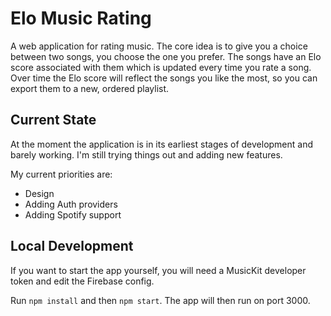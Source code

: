 # Elo Music Rating

A web application for rating music. The core idea is to give you a choice between two songs, you choose the one you prefer.
The songs have an Elo score associated with them which is updated every time you rate a song. Over time the Elo score will
reflect the songs you like the most, so you can export them to a new, ordered playlist.

## Current State

At the moment the application is in its earliest stages of development and barely working. I'm still trying things out and adding new features.

My current priorities are:
* Design
* Adding Auth providers
* Adding Spotify support

## Local Development

If you want to start the app yourself, you will need a MusicKit developer token and edit the Firebase config.

Run `npm install` and then `npm start`. The app will then run on port 3000.
